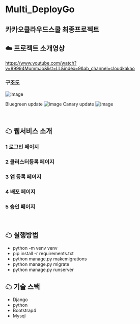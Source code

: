 # Multi_DeployGo
## 카카오클라우드스쿨 최종프로젝트
## ☁️ 프로젝트 소개영상
https://www.youtube.com/watch?v=89994MummJo&list=LL&index=9&ab_channel=cloudkakao

### 구조도
![image](https://user-images.githubusercontent.com/44285158/208251820-5f6b22a6-ae53-4693-a6bc-1407a81d5b33.png)

Bluegreen update
![image](https://user-images.githubusercontent.com/44285158/208251849-243b0a8a-36ec-42a3-898e-f83cd856ce4f.png)
Canary update
![image](https://user-images.githubusercontent.com/44285158/208251866-6167f9c4-82bf-4425-999a-5e6ce02e654b.png)


<br />

## ☁ 웹서비스 소개
### 1️ 로그인 페이지

### 2️ 클러스터등록 페이지

### 3️ 앱 등록 페이지

### 4️ 배포 페이지

### 5 승인 페이지



<br />

## ☁ 실행방법

- python -m venv venv
- pip install -r requirements.txt
- python manage.py makemigrations
- python manage.py migrate
- python manage.py runserver

## ☁ 기술 스택
- Django
- python
- Bootstrap4
- Mysql

 
<br />
